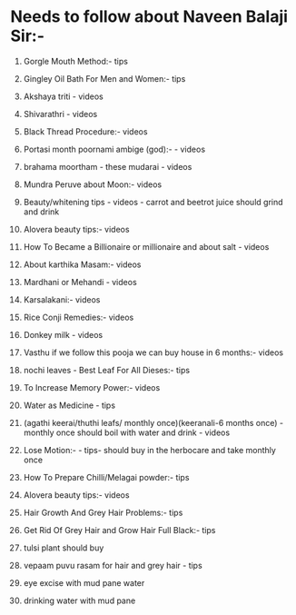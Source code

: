 # Needs to follow about Naveen Balaji Sir:-

1. Gorgle Mouth Method:- tips

2. Gingley Oil Bath For Men and Women:- tips

3. Akshaya triti - videos

4. Shivarathri - videos

5. Black Thread Procedure:- videos

6. Portasi month poornami ambige (god):- - videos

7. brahama moortham - these mudarai - videos

8. Mundra Peruve about Moon:- videos 

9. Beauty/whitening tips - videos - carrot and beetrot juice should grind and drink 

10. Alovera beauty tips:- videos

11. How To Became a Billionaire or millionaire and about salt - videos

12. About karthika Masam:- videos

13. Mardhani or Mehandi - videos 

14. Karsalakani:- videos

15. Rice Conji Remedies:- videos

16. Donkey milk - videos

17. Vasthu if we follow this pooja we can buy house in 6 months:- videos 

19. nochi leaves - Best Leaf For All Dieses:- tips

20. To Increase Memory Power:- videos

21. Water as Medicine - tips

22. (agathi keerai/thuthi leafs/ monthly once)(keeranali-6 months once) - monthly once should boil with water and drink - videos 


24. Lose Motion:- - tips- should buy in the herbocare and take monthly once 

25. How To Prepare Chilli/Melagai powder:- tips 


26. Alovera beauty tips:- videos 

27. Hair Growth And Grey Hair Problems:- tips 

28. Get Rid Of Grey Hair and Grow Hair Full Black:- tips 

29. tulsi plant should buy 

30. vepaam puvu rasam for hair and grey hair - tips 

31. eye excise with mud pane water 

32. drinking water with mud pane 









